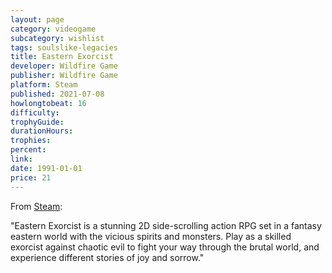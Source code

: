 ```yaml
---
layout: page
category: videogame
subcategory: wishlist
tags: soulslike-legacies
title: Eastern Exorcist
developer: Wildfire Game
publisher: Wildfire Game
platform: Steam
published: 2021-07-08
howlongtobeat: 16
difficulty:
trophyGuide:
durationHours:
trophies:
percent:
link:
date: 1991-01-01
price: 21
---
```


From [Steam](https://store.steampowered.com/app/1120810/Eastern_Exorcist/):

"Eastern Exorcist is a stunning 2D side-scrolling action RPG set in a fantasy eastern world with the vicious spirits and monsters. Play as a skilled exorcist against chaotic evil to fight your way through the brutal world, and experience different stories of joy and sorrow."
